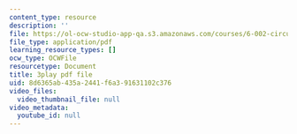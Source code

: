 ```yaml
---
content_type: resource
description: ''
file: https://ol-ocw-studio-app-qa.s3.amazonaws.com/courses/6-002-circuits-and-electronics-spring-2007/8d6365ab435a2441f6a391631102c376_Nijya-QJ45Y.pdf
file_type: application/pdf
learning_resource_types: []
ocw_type: OCWFile
resourcetype: Document
title: 3play pdf file
uid: 8d6365ab-435a-2441-f6a3-91631102c376
video_files:
  video_thumbnail_file: null
video_metadata:
  youtube_id: null
---
```

